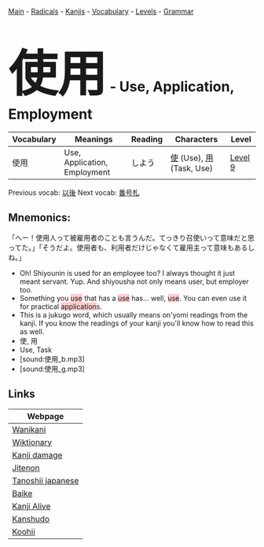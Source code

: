 <style> bigfont {font-size: 100px}</style>
[Main](../README.md) -
[Radicals](../radicals.md) -
[Kanjis](../kanjis.md) -
[Vocabulary](../vocabulary.md) -
[Levels](../levels.md) -
[Grammar](../grammar.md)
# <bigfont> 使用</bigfont> - Use, Application, Employment 

| Vocabulary | Meanings | Reading | Characters | Level |
| --- | --- | --- | --- | --- |
| 使用 | Use, Application, Employment | しよう |  [使](../kanjis/使.md) (Use), [用](../kanjis/用.md) (Task, Use) | [Level 9](../levels/wk_level9.md) |

Previous vocab: [以後](以後.md) Next vocab: [番号札](番号札.md) 

## Mnemonics:
「へー！使用人って被雇用者のことも言うんだ。てっきり召使いって意味だと思ってた。」「そうだよ。使用者も、利用者だけじゃなくて雇用主って意味もあるしね。」
* Oh! Shiyounin is used for an employee too? I always thought it just meant servant. Yup. And shiyousha not only means user, but employer too.
* Something you <span style="background-color:#ffcccb"> use</span> that has a <span style="background-color:#ffcccb"> use</span> has... well, <span style="background-color:#ffcccb"> use</span>. You can even use it for practical <span style="background-color:#ffcccb"> application</span>s.
* This is a jukugo word, which usually means on'yomi readings from the kanji. If you know the readings of your kanji you'll know how to read this as well.
* 使, 用
* Use, Task
* [sound:使用_b.mp3]
* [sound:使用_g.mp3]


## Links 

| Webpage |
| --- |
| [Wanikani          ](https://www.wanikani.com/kanji/使用) |
| [Wiktionary        ](https://en.wiktionary.org/wiki/使用) |
| [Kanji damage      ](http://www.kanjidamage.com/kanji/search?utf8=✓&q=使用) |
| [Jitenon           ](https://jitenon.com/kanji/使用) |
| [Tanoshii japanese ](https://www.tanoshiijapanese.com/dictionary/kanji.cfm?k=使用) |
| [Baike             ](https://baike.baidu.com/item/使用) |
| [Kanji Alive       ](https://app.kanjialive.com/使用) |
| [Kanshudo          ](https://www.kanshudo.com/searchmn?q=使用) |
| [Koohii            ](https://kanji.koohii.com/study/kanji/使用) |
